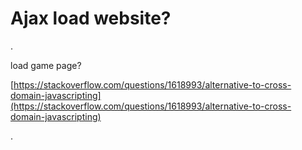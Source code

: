 # Ajax load website?

.

load game page?

[https://stackoverflow.com/questions/1618993/alternative-to-cross-domain-javascripting](https://stackoverflow.com/questions/1618993/alternative-to-cross-domain-javascripting)



.

